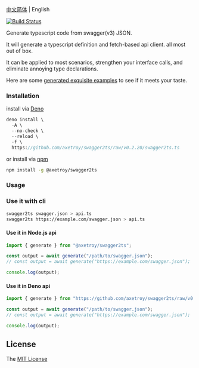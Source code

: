 [中文简体](README.md) | English

[![Build Status](https://github.com/axetroy/swagger2ts/workflows/test/badge.svg)](https://github.com/axetroy/swagger2ts/actions)

Generate typescript code from swagger(v3) JSON.

It will generate a typescript definition and fetch-based api client. all most out of box.

It can be applied to most scenarios, strengthen your interface calls, and eliminate annoying type declarations.

Here are some [generated exquisite examples](__test__/3.0) to see if it meets your taste.

### Installation

install via [Deno](https://deno.land)

```typescript
deno install \
  -A \
  --no-check \
  --reload \
  -f \
  https://github.com/axetroy/swagger2ts/raw/v0.2.20/swagger2ts.ts
```

or install via [npm](https://npmjs.com)

```bash
npm install -g @axetroy/swagger2ts
```

### Usage

### Use it with cli

```bash
swagger2ts swagger.json > api.ts
swagger2ts https://example.com/swagger.json > api.ts
```

#### Use it in Node.js api

```js
import { generate } from "@axetroy/swagger2ts";

const output = await generate("/path/to/swagger.json");
// const output = await generate("https://example.com/swagger.json");

console.log(output);
```

#### Use it in Deno api

```ts
import { generate } from "https://github.com/axetroy/swagger2ts/raw/v0.2.20/generate.ts";

const output = await generate("/path/to/swagger.json");
// const output = await generate("https://example.com/swagger.json");

console.log(output);
```

## License

The [MIT License](LICENSE)
